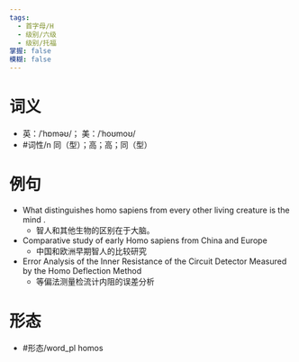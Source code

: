 ```yaml
---
tags:
  - 首字母/H
  - 级别/六级
  - 级别/托福
掌握: false
模糊: false
---
```

# 词义
- 英：/ˈhɒməʊ/； 美：/ˈhoʊmoʊ/
- #词性/n  同（型）；高；高；同（型）
# 例句
- What distinguishes homo sapiens from every other living creature is the mind .
	- 智人和其他生物的区别在于大脑。
- Comparative study of early Homo sapiens from China and Europe
	- 中国和欧洲早期智人的比较研究
- Error Analysis of the Inner Resistance of the Circuit Detector Measured by the Homo Deflection Method
	- 等偏法测量检流计内阻的误差分析
# 形态
- #形态/word_pl homos
